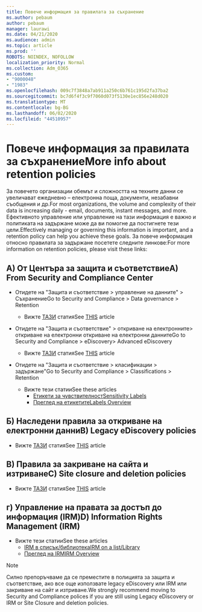 ```yaml
---
title: Повече информация за правилата за съхранение
ms.author: pebaum
author: pebaum
manager: laurawi
ms.date: 04/21/2020
ms.audience: admin
ms.topic: article
ms.prod: ''
ROBOTS: NOINDEX, NOFOLLOW
localization_priority: Normal
ms.collection: Adm_O365
ms.custom:
- "9000048"
- "1983"
ms.openlocfilehash: 009c7f3848a7ab911a250c6b761c195d2fa37ba2
ms.sourcegitcommit: bc7d6f4f3c9f7060d073f5130e1ec856e248d020
ms.translationtype: MT
ms.contentlocale: bg-BG
ms.lasthandoff: 06/02/2020
ms.locfileid: "44510957"
---
```

# <a name="more-info-about-retention-policies"></a><span data-ttu-id="88c0b-102">Повече информация за правилата за съхранение</span><span class="sxs-lookup"><span data-stu-id="88c0b-102">More info about retention policies</span></span>

<span data-ttu-id="88c0b-103">За повечето организации обемът и сложността на техните данни се увеличават ежедневно – електронна поща, документи, незабавни съобщения и др.</span><span class="sxs-lookup"><span data-stu-id="88c0b-103">For most organizations, the volume and complexity of their data is increasing daily - email, documents, instant messages, and more.</span></span> <span data-ttu-id="88c0b-104">Ефективното управление или управление на тази информация е важно и политиката на задържане може да ви помогне да постигнете тези цели.</span><span class="sxs-lookup"><span data-stu-id="88c0b-104">Effectively managing or governing this information is important, and a retention policy can help you achieve these goals.</span></span> <span data-ttu-id="88c0b-105">За повече информация относно правилата за задържане посетете следните линкове:</span><span class="sxs-lookup"><span data-stu-id="88c0b-105">For more information on retention policies, please visit these links:</span></span>

## <a name="a-from-security-and-compliance-center"></a><span data-ttu-id="88c0b-106">A) От Центъра за защита и съответствие</span><span class="sxs-lookup"><span data-stu-id="88c0b-106">A) From Security and Compliance Center</span></span>

- <span data-ttu-id="88c0b-107">Отидете на "Защита и съответствие > управление на данните" > Съхранение</span><span class="sxs-lookup"><span data-stu-id="88c0b-107">Go to Security and Compliance > Data governance > Retention</span></span>
  - <span data-ttu-id="88c0b-108">Вижте [ТАЗИ](https://docs.microsoft.com/microsoft-365/compliance/retention-policies) статия</span><span class="sxs-lookup"><span data-stu-id="88c0b-108">See [THIS](https://docs.microsoft.com/microsoft-365/compliance/retention-policies) article</span></span>

- <span data-ttu-id="88c0b-109">Отидете на "Защита и съответствие" > откриване на електронните> откриване на електронни откриване на електронни данните</span><span class="sxs-lookup"><span data-stu-id="88c0b-109">Go to Security and Compliance > eDiscovery> Advanced eDiscovery</span></span> 
  - <span data-ttu-id="88c0b-110">Вижте [ТАЗИ](https://docs.microsoft.com/microsoft-365/compliance/ediscovery-cases) статия</span><span class="sxs-lookup"><span data-stu-id="88c0b-110">See [THIS](https://docs.microsoft.com/microsoft-365/compliance/ediscovery-cases) article</span></span>

- <span data-ttu-id="88c0b-111">Отидете на "Защита и съответствие > класификации > задържане"</span><span class="sxs-lookup"><span data-stu-id="88c0b-111">Go to Security and Compliance > Classifications > Retention</span></span>
  - <span data-ttu-id="88c0b-112">Вижте тези статии</span><span class="sxs-lookup"><span data-stu-id="88c0b-112">See these articles</span></span>
    - [<span data-ttu-id="88c0b-113">Етикети за чувствителност</span><span class="sxs-lookup"><span data-stu-id="88c0b-113">Sensitivity Labels</span></span>](https://docs.microsoft.com/microsoft-365/compliance/sensitivity-labels)
    - [<span data-ttu-id="88c0b-114">Преглед на етикетите</span><span class="sxs-lookup"><span data-stu-id="88c0b-114">Labels Overview</span></span>](https://docs.microsoft.com/microsoft-365/compliance/labels)

## <a name="b-legacy-ediscovery-policies"></a><span data-ttu-id="88c0b-115">Б) Наследени правила за откриване на електронни данни</span><span class="sxs-lookup"><span data-stu-id="88c0b-115">B) Legacy eDiscovery policies</span></span>

- <span data-ttu-id="88c0b-116">Вижте [ТАЗИ](https://support.office.com/article/Set-up-an-eDiscovery-Center-in-SharePoint-Online-A18F8975-AA7F-43B4-A7D6-001D14744D8E) статия</span><span class="sxs-lookup"><span data-stu-id="88c0b-116">See [THIS](https://support.office.com/article/Set-up-an-eDiscovery-Center-in-SharePoint-Online-A18F8975-AA7F-43B4-A7D6-001D14744D8E) article</span></span>

## <a name="c-site-closure-and-deletion-policies"></a><span data-ttu-id="88c0b-117">В) Правила за закриване на сайта и изтриване</span><span class="sxs-lookup"><span data-stu-id="88c0b-117">C) Site closure and deletion policies</span></span>

- <span data-ttu-id="88c0b-118">Вижте [ТАЗИ](https://support.office.com/article/Use-policies-for-site-closure-and-deletion-A8280D82-27FD-48C5-9ADF-8A5431208BA5) статия</span><span class="sxs-lookup"><span data-stu-id="88c0b-118">See [THIS](https://support.office.com/article/Use-policies-for-site-closure-and-deletion-A8280D82-27FD-48C5-9ADF-8A5431208BA5) article</span></span>  

## <a name="d-information-rights-management-irm"></a><span data-ttu-id="88c0b-119">г) Управление на правата за достъп до информация (IRM)</span><span class="sxs-lookup"><span data-stu-id="88c0b-119">D) Information Rights Management (IRM)</span></span>

- <span data-ttu-id="88c0b-120">Вижте тези статии</span><span class="sxs-lookup"><span data-stu-id="88c0b-120">See these articles</span></span>
  - [<span data-ttu-id="88c0b-121">IRM в списък/библиотека</span><span class="sxs-lookup"><span data-stu-id="88c0b-121">IRM on a list/Library</span></span>](https://support.office.com/article/apply-information-rights-management-to-a-list-or-library-3bdb5c4e-94fc-4741-b02f-4e7cc3c54aa1)
  - [<span data-ttu-id="88c0b-122">Преглед на IRM</span><span class="sxs-lookup"><span data-stu-id="88c0b-122">IRM Overview</span></span>](https://support.office.com/article/create-and-apply-information-management-policies-eb501fe9-2ef6-4150-945a-65a6451ee9e9)

> [!Note]
> <span data-ttu-id="88c0b-123">Силно препоръчваме да се преместите в полицията за защита и съответствие, ако все още използвате legacy eDiscovery или IRM или закриване на сайт и изтриване.</span><span class="sxs-lookup"><span data-stu-id="88c0b-123">We strongly recommend moving to Security and Compliance polices if you are still using Legacy eDiscovery or IRM or Site Closure and deletion policies.</span></span>
